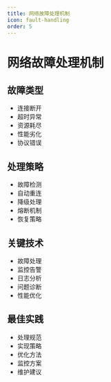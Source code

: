 ```yaml
---
title: 网络故障处理机制
icon: fault-handling
order: 5
---
```


# 网络故障处理机制

## 故障类型
- 连接断开
- 超时异常
- 资源耗尽
- 性能劣化
- 协议错误

## 处理策略
- 故障检测
- 自动重连
- 降级处理
- 熔断机制
- 恢复策略

## 关键技术
- 故障处理
- 监控告警
- 日志分析
- 问题诊断
- 性能优化

## 最佳实践
- 处理规范
- 实现策略
- 优化方法
- 监控方案
- 维护建议
